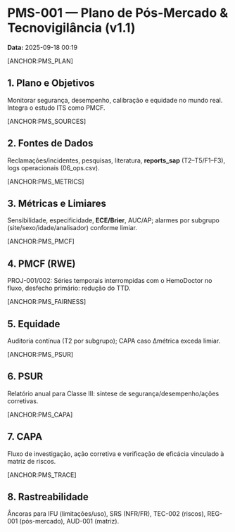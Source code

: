 # PMS-001 — Plano de Pós-Mercado & Tecnovigilância (v1.1)
**Data:** 2025-09-18 00:19

[ANCHOR:PMS_PLAN]
## 1. Plano e Objetivos
Monitorar segurança, desempenho, calibração e equidade no mundo real. Integra o estudo ITS como PMCF.

[ANCHOR:PMS_SOURCES]
## 2. Fontes de Dados
Reclamações/incidentes, pesquisas, literatura, **reports_sap** (T2–T5/F1–F3), logs operacionais (06_ops.csv).

[ANCHOR:PMS_METRICS]
## 3. Métricas e Limiares
Sensibilidade, especificidade, **ECE/Brier**, AUC/AP; alarmes por subgrupo (site/sexo/idade/analisador) conforme limiar.

[ANCHOR:PMS_PMCF]
## 4. PMCF (RWE)
PROJ-001/002: Séries temporais interrompidas com o HemoDoctor no fluxo, desfecho primário: redução do TTD.

[ANCHOR:PMS_FAIRNESS]
## 5. Equidade
Auditoria contínua (T2 por subgrupo); CAPA caso Δmétrica exceda limiar.

[ANCHOR:PMS_PSUR]
## 6. PSUR
Relatório anual para Classe III: síntese de segurança/desempenho/ações corretivas.

[ANCHOR:PMS_CAPA]
## 7. CAPA
Fluxo de investigação, ação corretiva e verificação de eficácia vinculado à matriz de riscos.

[ANCHOR:PMS_TRACE]
## 8. Rastreabilidade
Âncoras para IFU (limitações/uso), SRS (NFR/FR), TEC-002 (riscos), REG-001 (pós-mercado), AUD-001 (matriz).
